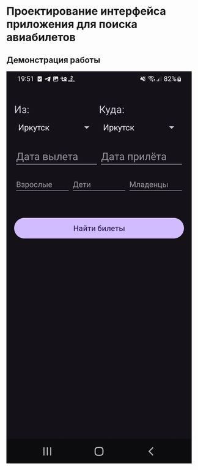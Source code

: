 # Проектирование интерфейса приложения для поиска авиабилетов

## Демонстрация работы

![Первое](images/1.jpg)